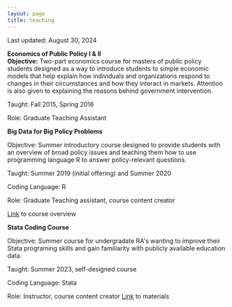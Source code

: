 ```yaml
---
layout: page
title: teaching
---
```


Last updated: August 30, 2024

**Economics of Public Policy I & II** <br>
**Objective:** Two-part economics course for masters of public policy students designed as a way to introduce students to simple economic models that help explain how individuals and organizations respond to changes in their circumstances and how they interact in markets. Attention is also given to explaining the reasons behind government intervention. 

Taught: Fall 2015, Spring 2016

Role: Graduate Teaching Assistant 


**Big Data for Big Policy Problems**

Objective: Summer introductory course designed to provide students with an overview of broad policy issues and teaching them how to use programming language R to answer policy-relevant questions. 

Taught: Summer 2019 (initial offering) and Summer 2020

Coding Language: R

Role: Graduate Teaching assistant, course content creator  

[Link](https://ecornell.cornell.edu/certificates/data-science-analytics/big-data-for-big-policy-problems/) to course overview

**Stata Coding Course**

Objective: Summer course for undergradate RA's wanting to improve their Stata programing skills and gain familiarity with publicly available education data. 

Taught: Summer 2023, self-designed course

Coding Language: Stata

Role: Instructor, course content creator 
[Link](https://github.com/kcsadow/Stata-Coding-Class) to materials
